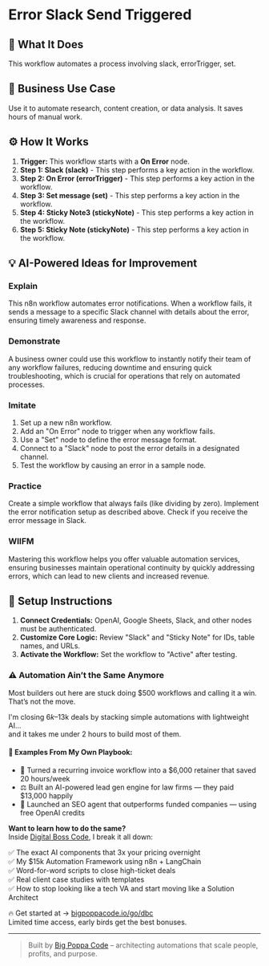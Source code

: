 # Error Slack Send Triggered

## 🚀 What It Does
This workflow automates a process involving slack, errorTrigger, set.

## 💼 Business Use Case
Use it to automate research, content creation, or data analysis. It saves hours of manual work.

## ⚙️ How It Works
1.  **Trigger:** This workflow starts with a **On Error** node.
2. **Step 1: Slack (slack)** - This step performs a key action in the workflow.
3. **Step 2: On Error (errorTrigger)** - This step performs a key action in the workflow.
4. **Step 3: Set message (set)** - This step performs a key action in the workflow.
5. **Step 4: Sticky Note3 (stickyNote)** - This step performs a key action in the workflow.
6. **Step 5: Sticky Note (stickyNote)** - This step performs a key action in the workflow.

## 💡 AI-Powered Ideas for Improvement
### Explain
This n8n workflow automates error notifications. When a workflow fails, it sends a message to a specific Slack channel with details about the error, ensuring timely awareness and response.

### Demonstrate
A business owner could use this workflow to instantly notify their team of any workflow failures, reducing downtime and ensuring quick troubleshooting, which is crucial for operations that rely on automated processes.

### Imitate
1. Set up a new n8n workflow.
2. Add an "On Error" node to trigger when any workflow fails.
3. Use a "Set" node to define the error message format.
4. Connect to a "Slack" node to post the error details in a designated channel.
5. Test the workflow by causing an error in a sample node.

### Practice
Create a simple workflow that always fails (like dividing by zero). Implement the error notification setup as described above. Check if you receive the error message in Slack.

### WIIFM
Mastering this workflow helps you offer valuable automation services, ensuring businesses maintain operational continuity by quickly addressing errors, which can lead to new clients and increased revenue.

## 🔧 Setup Instructions
1. **Connect Credentials:** OpenAI, Google Sheets, Slack, and other nodes must be authenticated.
2. **Customize Core Logic:** Review "Slack" and "Sticky Note" for IDs, table names, and URLs.
3. **Activate the Workflow:** Set the workflow to "Active" after testing.

### ⚠️ Automation Ain’t the Same Anymore

Most builders out here are stuck doing $500 workflows and calling it a win.  
That’s not the move.  

I'm closing $6k–$13k deals by stacking simple automations with lightweight AI...  
and it takes me under 2 hours to build most of them.

#### 🧠 Examples From My Own Playbook:
- 🔁 Turned a recurring invoice workflow into a $6,000 retainer that saved 20 hours/week  
- ⚖️ Built an AI-powered lead gen engine for law firms — they paid $13,000 happily  
- 🚀 Launched an SEO agent that outperforms funded companies — using free OpenAI credits  

**Want to learn how to do the same?**  
Inside [Digital Boss Code](https://bigpoppacode.io/go/dbc), I break it all down:

✅ The exact AI components that 3x your pricing overnight  
✅ My $15k Automation Framework using n8n + LangChain  
✅ Word-for-word scripts to close high-ticket deals  
✅ Real client case studies with templates  
✅ How to stop looking like a tech VA and start moving like a Solution Architect  

🔥 Get started at → [bigpoppacode.io/go/dbc](https://bigpoppacode.io/go/dbc)  
Limited time access, early birds get the best bonuses.

---
> Built by [Big Poppa Code](https://bigpoppacode.io) – architecting automations that scale people, profits, and purpose.
